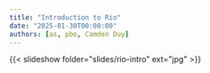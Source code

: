 ```yaml
---
title: "Introduction to Rio"
date: "2025-01-30T00:00:00"
authors: [as, pbo, Camden Duy]
---
```


{{< slideshow folder="slides/rio-intro" ext="jpg" >}}
